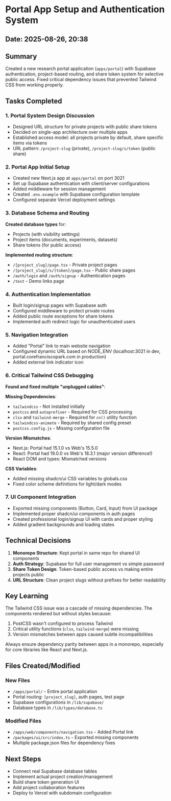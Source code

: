 # Portal App Setup and Authentication System

## Date: 2025-08-26, 20:38

## Summary
Created a new research portal application (`apps/portal`) with Supabase authentication, project-based routing, and share token system for selective public access. Fixed critical dependency issues that prevented Tailwind CSS from working properly.

## Tasks Completed

### 1. Portal System Design Discussion
- Designed URL structure for private projects with public share tokens
- Decided on single-app architecture over multiple apps
- Established access model: all projects private by default, share specific items via tokens
- URL pattern: `/project-slug` (private), `/project-slug/s/token` (public share)

### 2. Portal App Initial Setup
- Created new Next.js app at `apps/portal` on port 3021
- Set up Supabase authentication with client/server configurations
- Added middleware for session management
- Created `.env.example` with Supabase configuration template
- Configured separate Vercel deployment settings

### 3. Database Schema and Routing
**Created database types** for:
- Projects (with visibility settings)
- Project items (documents, experiments, datasets)
- Share tokens (for public access)

**Implemented routing structure**:
- `/[project_slug]/page.tsx` - Private project pages
- `/[project_slug]/s/[token]/page.tsx` - Public share pages
- `/auth/login` and `/auth/signup` - Authentication pages
- `/test` - Demo links page

### 4. Authentication Implementation
- Built login/signup pages with Supabase auth
- Configured middleware to protect private routes
- Added public route exceptions for share tokens
- Implemented auth redirect logic for unauthenticated users

### 5. Navigation Integration
- Added "Portal" link to main website navigation
- Configured dynamic URL based on NODE_ENV (localhost:3021 in dev, portal.corefranciscopark.com in production)
- Added external link indicator icon

### 6. Critical Tailwind CSS Debugging
**Found and fixed multiple "unplugged cables"**:

**Missing Dependencies**:
- `tailwindcss` - Not installed initially
- `postcss` and `autoprefixer` - Required for CSS processing
- `clsx` and `tailwind-merge` - Required for `cn()` utility function
- `tailwindcss-animate` - Required by shared config preset
- `postcss.config.js` - Missing configuration file

**Version Mismatches**:
- Next.js: Portal had 15.1.0 vs Web's 15.5.0
- React: Portal had 19.0.0 vs Web's 18.3.1 (major version difference!)
- React DOM and types: Mismatched versions

**CSS Variables**:
- Added missing shadcn/ui CSS variables to globals.css
- Fixed color scheme definitions for light/dark modes

### 7. UI Component Integration
- Exported missing components (Button, Card, Input) from UI package
- Implemented proper shadcn/ui components in auth pages
- Created professional login/signup UI with cards and proper styling
- Added gradient backgrounds and loading states

## Technical Decisions

1. **Monorepo Structure**: Kept portal in same repo for shared UI components
2. **Auth Strategy**: Supabase for full user management vs simple password
3. **Share Token Design**: Token-based public access vs making entire projects public
4. **URL Structure**: Clean project slugs without prefixes for better readability

## Key Learning
The Tailwind CSS issue was a cascade of missing dependencies. The components rendered but without styles because:
1. PostCSS wasn't configured to process Tailwind
2. Critical utility functions (`clsx`, `tailwind-merge`) were missing
3. Version mismatches between apps caused subtle incompatibilities

Always ensure dependency parity between apps in a monorepo, especially for core libraries like React and Next.js.

## Files Created/Modified

### New Files
- `/apps/portal/` - Entire portal application
- Portal routing: `[project_slug]`, auth pages, test page
- Supabase configurations in `/lib/supabase/`
- Database types in `/lib/types/database.ts`

### Modified Files
- `/apps/web/components/navigation.tsx` - Added Portal link
- `/packages/ui/src/index.ts` - Exported missing components
- Multiple package.json files for dependency fixes

## Next Steps
- Connect real Supabase database tables
- Implement actual project creation/management
- Build share token generation UI
- Add project collaboration features
- Deploy to Vercel with subdomain configuration